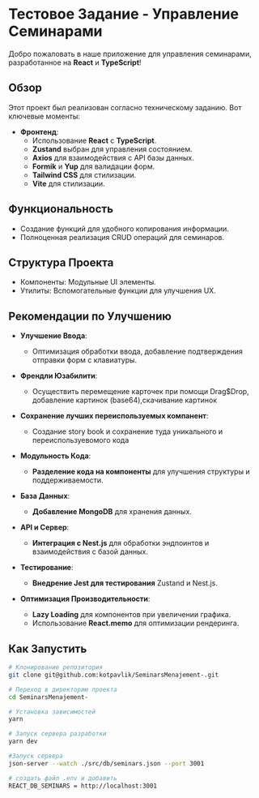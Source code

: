 # Тестовое Задание - Управление Семинарами

Добро пожаловать в наше приложение для управления семинарами, разработанное на **React** и **TypeScript**!

## Обзор

Этот проект был реализован согласно техническому заданию. Вот ключевые моменты:

- **Фронтенд**: 
  - Использование **React** с **TypeScript**.
  - **Zustand** выбран для управления состоянием.
  - **Axios** для взаимодействия с API базы данных.
  - **Formik** и **Yup** для валидации форм.
  - **Tailwind CSS** для стилизации.
  - **Vite** для стилизации.

## Функциональность

- Создание функций для удобного копирования информации.
- Полноценная реализация CRUD операций для семинаров.

## Структура Проекта

- Компоненты: Модульные UI элементы.
- Утилиты: Вспомогательные функции для улучшения UX.

## Рекомендации по Улучшению

- **Улучшение Ввода**: 
  - Оптимизация обработки ввода, добавление подтверждения отправки форм с клавиатуры.
  
- **Френдли Юзабилити**: 
  - Осуществить перемещение карточек при помощи Drag$Drop, добавление картинок (base64),скачивание картинок

- **Сохранение лучших переиспользуемых компанент**: 
  - Создание story book и сохранение туда уникального и переиспользуевомого кода 

  
- **Модульность Кода**:
  - **Разделение кода на компоненты** для улучшения структуры и поддерживаемости.

- **База Данных**:
  - **Добавление MongoDB** для хранения данных.

- **API и Сервер**:
  - **Интеграция с Nest.js** для обработки эндпоинтов и взаимодействия с базой данных.

- **Тестирование**:
  - **Внедрение Jest для тестирования** Zustand и Nest.js.

- **Оптимизация Производительности**:
  - **Lazy Loading** для компонентов при увеличении графика.
  - Использование **React.memo** для оптимизации рендеринга.

## Как Запустить

```sh
# Клонирование репозитория
git clone git@github.com:kotpavlik/SeminarsMenajement-.git

# Переход в директорию проекта
cd SeminarsMenajement-

# Установка зависимостей
yarn 

# Запуск сервера разработки
yarn dev

#Запуск сервера 
json-server --watch ./src/db/seminars.json --port 3001

# создать файл .env и добавить
REACT_DB_SEMINARS = http://localhost:3001